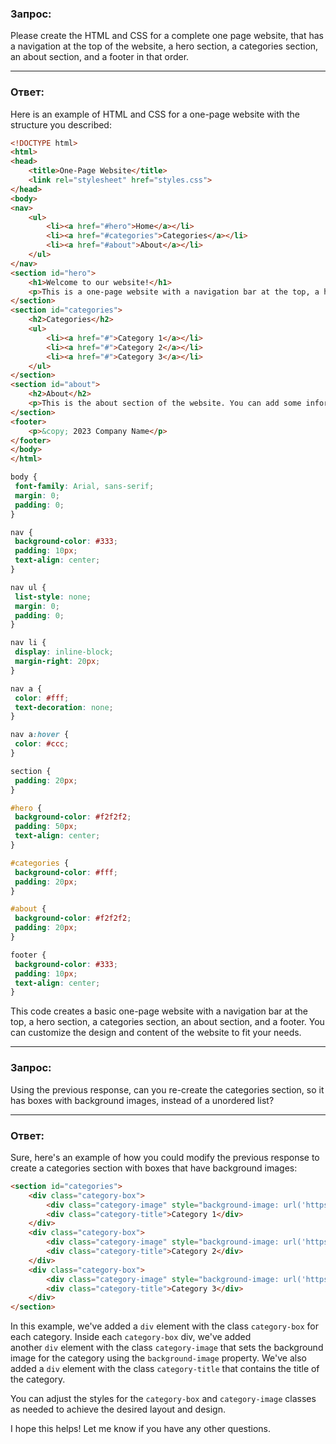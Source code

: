 ### Запрос:

Please create the HTML and CSS for a complete one page website, that has a navigation at the top of the website, a hero section, a categories section, an about section, and a footer in that order.

---

### Ответ:

Here is an example of HTML and CSS for a one-page website with the structure you described:
```html
<!DOCTYPE html>
<html>
<head>
    <title>One-Page Website</title>
    <link rel="stylesheet" href="styles.css">
</head>
<body>
<nav>
    <ul>
        <li><a href="#hero">Home</a></li>
        <li><a href="#categories">Categories</a></li>
        <li><a href="#about">About</a></li>
    </ul>
</nav>
<section id="hero">
    <h1>Welcome to our website!</h1>
    <p>This is a one-page website with a navigation bar at the top, a hero section, a categories section, an about section, and a footer.</p>
</section>
<section id="categories">
    <h2>Categories</h2>
    <ul>
        <li><a href="#">Category 1</a></li>
        <li><a href="#">Category 2</a></li>
        <li><a href="#">Category 3</a></li>
    </ul>
</section>
<section id="about">
    <h2>About</h2>
    <p>This is the about section of the website. You can add some information about yourself or your business here.</p>
</section>
<footer>
    <p>&copy; 2023 Company Name</p>
</footer>
</body>
</html>
```
```css
body {
 font-family: Arial, sans-serif;
 margin: 0;
 padding: 0;
}

nav {
 background-color: #333;
 padding: 10px;
 text-align: center;
}

nav ul {
 list-style: none;
 margin: 0;
 padding: 0;
}

nav li {
 display: inline-block;
 margin-right: 20px;
}

nav a {
 color: #fff;
 text-decoration: none;
}

nav a:hover {
 color: #ccc;
}

section {
 padding: 20px;
}

#hero {
 background-color: #f2f2f2;
 padding: 50px;
 text-align: center;
}

#categories {
 background-color: #fff;
 padding: 20px;
}

#about {
 background-color: #f2f2f2;
 padding: 20px;
}

footer {
 background-color: #333;
 padding: 10px;
 text-align: center;
}
```
This code creates a basic one-page website with a navigation bar at the top, a hero section, a categories section, an about section, and a footer. You can customize the design and content of the website to fit your needs.

---

### Запрос:

Using the previous response, can you re-create the categories section, so it has boxes with background images, instead of a unordered list?

---

### Ответ:

Sure, here's an example of how you could modify the previous response to create a categories section with boxes that have background images:
```html
<section id="categories">
    <div class="category-box">
        <div class="category-image" style="background-image: url('https://example.com/image1.jpg');"></div>
        <div class="category-title">Category 1</div>
    </div>
    <div class="category-box">
        <div class="category-image" style="background-image: url('https://example.com/image2.jpg');"></div>
        <div class="category-title">Category 2</div>
    </div>
    <div class="category-box">
        <div class="category-image" style="background-image: url('https://example.com/image3.jpg');"></div>
        <div class="category-title">Category 3</div>
    </div>
</section>
```
In this example, we've added a `div` element with the class `category-box` for each category. Inside each `category-box` div, we've added another `div` element with the class `category-image` that sets the background image for the category using the `background-image` property. We've also added a `div` element with the class `category-title` that contains the title of the category.

You can adjust the styles for the `category-box` and `category-image` classes as needed to achieve the desired layout and design.

I hope this helps! Let me know if you have any other questions.